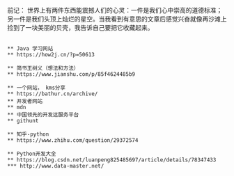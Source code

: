 前记：
    世界上有两件东西能震撼人们的心灵：一件是我们心中崇高的道德标准；另一件是我们头顶上灿烂的星空。当我看到有意思的文章后感觉兴奋就像再沙滩上捡到了一块美丽的贝壳，我告诉自己要把它收藏起来。

##
    ** Java 学习网站
    ** https://how2j.cn/?p=50613

    ** 简书王树义（想法和方法）
    ** https://www.jianshu.com/p/85f4624485b9
    
    ** 一个网站， kms分享
    ** https://bathur.cn/archive/
    ** 开发者网站 
    ** mdn
    ** 中国领先的开发这服务平台
    ** githunt
    
    ** 知乎-python
    ** https://www.zhihu.com/question/29372574
    
    ** Python开发大全
    ** https://blog.csdn.net/luanpeng825485697/article/details/78347433
    *** http://www.data-master.net/
